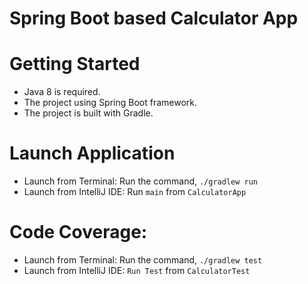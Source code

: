 # Spring Boot based Calculator App

# Getting Started
* Java 8 is required.
* The project using Spring Boot framework.
* The project is built with Gradle.

# Launch Application
* Launch from Terminal: Run the command, `./gradlew run`
* Launch from IntelliJ IDE: Run `main` from `CalculatorApp`
 
# Code Coverage:
* Launch from Terminal: Run the command, `./gradlew test`
* Launch from IntelliJ IDE: `Run Test` from `CalculatorTest`